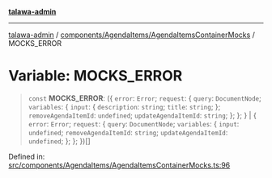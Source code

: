 [**talawa-admin**](../../../../README.md)

***

[talawa-admin](../../../../README.md) / [components/AgendaItems/AgendaItemsContainerMocks](../README.md) / MOCKS\_ERROR

# Variable: MOCKS\_ERROR

> `const` **MOCKS\_ERROR**: (\{ `error`: `Error`; `request`: \{ `query`: `DocumentNode`; `variables`: \{ `input`: \{ `description`: `string`; `title`: `string`; \}; `removeAgendaItemId`: `undefined`; `updateAgendaItemId`: `string`; \}; \}; \} \| \{ `error`: `Error`; `request`: \{ `query`: `DocumentNode`; `variables`: \{ `input`: `undefined`; `removeAgendaItemId`: `string`; `updateAgendaItemId`: `undefined`; \}; \}; \})[]

Defined in: [src/components/AgendaItems/AgendaItemsContainerMocks.ts:96](https://github.com/gautam-divyanshu/talawa-admin/blob/9fef64ff9fb30eb3195cc9100606d8b7a89bca79/src/components/AgendaItems/AgendaItemsContainerMocks.ts#L96)
